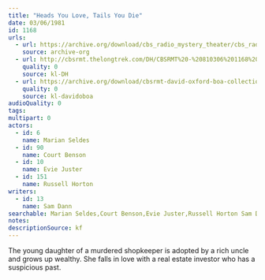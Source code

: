 ```yaml
---
title: "Heads You Love, Tails You Die"
date: 03/06/1981
id: 1168
urls: 
  - url: https://archive.org/download/cbs_radio_mystery_theater/cbs_radio_mystery_theater-1151-1200.zip/cbs_radio_mystery_theater-1151-1200%2Fcbsrmt_1168_heads_you_love_tails_you_die.mp3
    source: archive-org
  - url: http://cbsrmt.thelongtrek.com/DH/CBSRMT%20-%20810306%201168%20Heads%20You%20Love,%20Tails%20You%20Die_dh.mp3
    quality: 0
    source: kl-DH
  - url: https://archive.org/download/cbsrmt-david-oxford-boa-collection/CBSRMT-810306-1168-Heads-You-Love,-Tails-You-Die-(32-22)-[2007]-{BoA}.mp3
    quality: 0
    source: kl-davidoboa
audioQuality: 0
tags: 
multipart: 0
actors:  
  - id: 6
    name: Marian Seldes  
  - id: 90
    name: Court Benson  
  - id: 10
    name: Evie Juster  
  - id: 151
    name: Russell Horton
writers:  
  - id: 13
    name: Sam Dann
searchable: Marian Seldes,Court Benson,Evie Juster,Russell Horton Sam Dann
notes: 
descriptionSource: kf
---
```

The young daughter of a murdered shopkeeper is adopted by a rich uncle and grows up wealthy. She falls in love with a real estate investor who has a suspicious past.